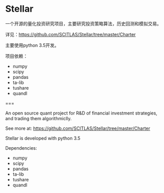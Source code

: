 Stellar
=========

一个开源的量化投资研究项目，主要研究投资策略算法，历史回测和模拟交易。

详见：https://github.com/SCITLAS/Stellar/tree/master/Charter

主要使用python 3.5开发。

项目依赖：
- numpy
- scipy
- pandas
- ta-lib
- tushare
- quandl

===

An open source quant project for R&D of financial investment strategies, and trading them algorithmiclly.

See more at: https://github.com/SCITLAS/Stellar/tree/master/Charter

Stellar is developed with python 3.5

Dependencies:
- numpy
- scipy
- pandas
- ta-lib
- tushare
- quandl


